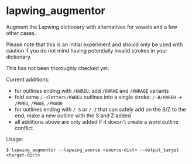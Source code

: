 # lapwing_augmentor
Augment the Lapwing dictionary with alternatives for vowels and a few other cases.

Please note that this is an initial experiment and should only be used with caution if you do not mind having potentially invalid strokes in your dictionary.

This has not been thoroughly checked yet.

Current additions:

- for outlines ending with `/KWREU`, add `/KWRAE` and `/KWRAOE` variants
- fold some `/-<letter>/KWREU` outlines into a single stroke: `/-B/KWREU` -> `/PWEU`, `/PWAE`, `/PWAOE`
- for outlines ending with `/-S` or `/-Z` that can safely add on the S/Z to the end, make a new outline with the S and Z added
- all additions above are only added if it doesn't create a word outline conflict

Usage: 

```
$ lapwing_augmentor --lapwing_source <source-dict> --output_target <target-dict>
```